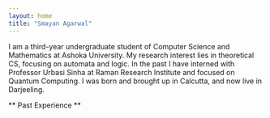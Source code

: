 ```yaml
---
layout: home
title: "Smayan Agarwal"
---
```


I am a third-year undergraduate student of Computer Science and Mathematics at Ashoka University. My research interest lies in theoretical CS, focusing on automata and logic. In the past I have interned with Professor Urbasi Sinha at Raman Research Institute and focused on Quantum Computing. I was born and brought up in Calcutta, and now live in Darjeeling.

** Past Experience **
